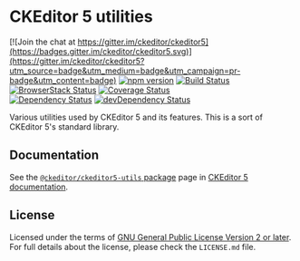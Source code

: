 CKEditor 5 utilities
========================================

[![Join the chat at https://gitter.im/ckeditor/ckeditor5](https://badges.gitter.im/ckeditor/ckeditor5.svg)](https://gitter.im/ckeditor/ckeditor5?utm_source=badge&utm_medium=badge&utm_campaign=pr-badge&utm_content=badge)
[![npm version](https://badge.fury.io/js/%40ckeditor%2Fckeditor5-utils.svg)](https://www.npmjs.com/package/@ckeditor/ckeditor5-utils)
[![Build Status](https://travis-ci.org/ckeditor/ckeditor5-utils.svg?branch=master)](https://travis-ci.org/ckeditor/ckeditor5-utils)
[![BrowserStack Status](https://www.browserstack.com/automate/badge.svg?badge_key=d3hvenZqQVZERFQ5d09FWXdyT0ozVXhLaVltRFRjTTUyZGpvQWNmWVhUUT0tLUZqNlJ1YWRUd0RvdEVOaEptM1B2Q0E9PQ==--c9d3dee40b9b4471ff3fb516d9ecf8d09292c7e0)](https://www.browserstack.com/automate/public-build/d3hvenZqQVZERFQ5d09FWXdyT0ozVXhLaVltRFRjTTUyZGpvQWNmWVhUUT0tLUZqNlJ1YWRUd0RvdEVOaEptM1B2Q0E9PQ==--c9d3dee40b9b4471ff3fb516d9ecf8d09292c7e0)
[![Coverage Status](https://coveralls.io/repos/github/ckeditor/ckeditor5-utils/badge.svg?branch=master)](https://coveralls.io/github/ckeditor/ckeditor5-utils?branch=master)
<br>
[![Dependency Status](https://david-dm.org/ckeditor/ckeditor5-utils/status.svg)](https://david-dm.org/ckeditor/ckeditor5-utils)
[![devDependency Status](https://david-dm.org/ckeditor/ckeditor5-utils/dev-status.svg)](https://david-dm.org/ckeditor/ckeditor5-utils?type=dev)

Various utilities used by CKEditor 5 and its features. This is a sort of  CKEditor 5's standard library.

## Documentation

See the [`@ckeditor/ckeditor5-utils` package](https://docs.ckeditor.com/ckeditor5/latest/api/utils.html) page in [CKEditor 5 documentation](https://docs.ckeditor.com/ckeditor5/latest/).

## License

Licensed under the terms of [GNU General Public License Version 2 or later](http://www.gnu.org/licenses/gpl.html). For full details about the license, please check the `LICENSE.md` file.

